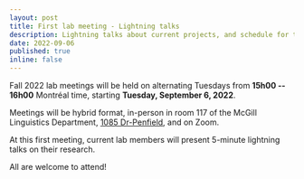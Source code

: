 ```yaml
---
layout: post
title: First lab meeting - Lightning talks
description: Lightning talks about current projects, and schedule for this semester
date: 2022-09-06
published: true
inline: false
---
```


Fall 2022 lab meetings will be held on alternating Tuesdays from __15h00 -- 16h00__ Montréal time, starting __Tuesday, September 6, 2022__.

Meetings will be hybrid format, in-person in room 117 of the McGill Linguistics Department, [1085 Dr-Penfield](https://maps.mcgill.ca/?cmp=1&txt=EN&id=Penfield1085), and on Zoom.

At this first meeting, current lab members will present 5-minute lightning talks on their research.

All are welcome to attend!
